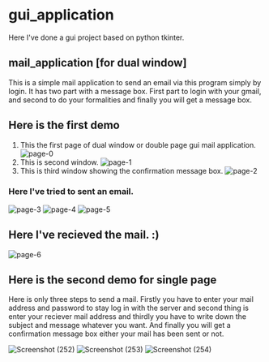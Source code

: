 # gui_application
Here I've done a gui project based on python tkinter.


## mail_application [for dual window]
This is a simple mail application to send an email via this program simply by login.
It has two part with a message box.
First part to login with your gmail, and second to do your formalities and finally you will get a message box. 

## Here is the first demo

1. This the first page of dual window or double page gui mail application.
![page-0](https://user-images.githubusercontent.com/64744693/85588383-75596880-b664-11ea-86f6-f2369b08e0e4.gif)
2. This is second window.
![page-1](https://user-images.githubusercontent.com/64744693/85588421-7c807680-b664-11ea-8340-f654f2f78378.gif)
3. This is third window showing the confirmation message box.
![page-2](https://user-images.githubusercontent.com/64744693/85588443-82765780-b664-11ea-9d0e-038141973f46.gif)

### Here I've tried to sent an email.
![page-3](https://user-images.githubusercontent.com/64744693/85588249-5b1f8a80-b664-11ea-86cb-cd79744a311f.gif)
![page-4](https://user-images.githubusercontent.com/64744693/85588317-65da1f80-b664-11ea-871a-7937d83f1568.gif)
![page-5](https://user-images.githubusercontent.com/64744693/85588339-6bd00080-b664-11ea-966e-5cfbfa603734.gif)

## Here I've recieved the mail. :)
![page-6](https://user-images.githubusercontent.com/64744693/85588377-738fa500-b664-11ea-9dae-2e8bf214dde0.gif)

## Here is the second demo for single page

Here is only three steps to send a mail. Firstly you have to enter your mail address and password to stay log in with the server and second thing is enter your reciever mail address and thirdly you have to write down the subject and message whatever you want. And finally you will get a confirmation message box either your mail has been sent or not. 

![Screenshot (252)](https://user-images.githubusercontent.com/64744693/85593788-28c45c00-b669-11ea-970f-eae5eac7eed2.png)
![Screenshot (253)](https://user-images.githubusercontent.com/64744693/85593801-2c57e300-b669-11ea-8b23-946c3c788f95.png)
![Screenshot (254)](https://user-images.githubusercontent.com/64744693/85593810-2e21a680-b669-11ea-9f79-d7783af79d0e.png)
